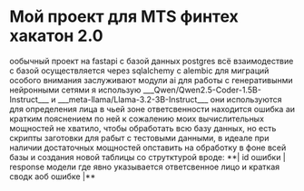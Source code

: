 <h1>Мой проект для MTS финтех хакатон 2.0</h1>  
ообычный проект на fastapi с базой данных postgres    
всё взаимодествие с базой осуществляется через sqlalchemy с alembic для миграций     
особого внимания заслуживают модули ai для работы с генеративынми нейронными сетями     
я использую  ___Qwen/Qwen2.5-Coder-1.5B-Instruct___  и  ___meta-llama/Llama-3.2-3B-Instruct___     
они используются для определения лица в чьей зоне ответсвенности находится ошибка аи кратким пояснением по ней    
к сожалению моих вычислительных мощностей не хватило, чтобы обработать всю базу данных, но есть скрипты заготовки    
для рабыт с тестовыми данными, в идеале при наличии достаточных мощностей опставить на обработку в фоне всей базы  
и создания новой таблицы со струтктурой вроде:    
**| id ошибки | response модели где явно указывается ответсвенное лицо и краткая сводк аоб ошибке |**
